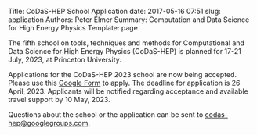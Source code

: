 Title: CoDaS-HEP School Application
date: 2017-05-16 07:51
slug: application
Authors: Peter Elmer
Summary: Computation and Data Science for High Energy Physics
Template: page

The fifth school on tools, techniques and methods for Computational and Data Science for High Energy Physics (CoDaS-HEP) is planned for 17-21 July, 2023, at Princeton University. 

<!--
Please watch for announcements regarding applications for the 5th edition of the school to take place in summer, 2023!
-->

Applications for the CoDaS-HEP 2023 school are now being accepted. Please use this [Google Form](https://docs.google.com/forms/d/1LsGsyg1rZNdKpMXMvkNHXe5tRrsh3dLi0briqQiL2SM/edit) to apply. The deadline for application is 26 April, 2023. Applicants will be notified regarding acceptance and available travel support by 10 May, 2023.

Questions about the school or the application can be sent to [codas-hep@googlegroups.com](codas-hep@googlegroups.com).

